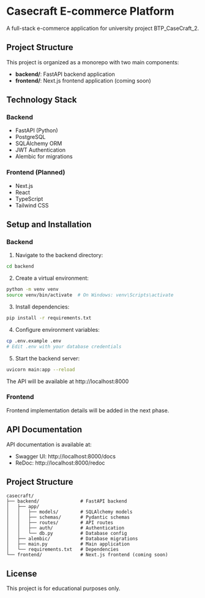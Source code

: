 # Casecraft E-commerce Platform

A full-stack e-commerce application for university project BTP_CaseCraft_2.

## Project Structure

This project is organized as a monorepo with two main components:

- **backend/**: FastAPI backend application
- **frontend/**: Next.js frontend application (coming soon)

## Technology Stack

### Backend
- FastAPI (Python)
- PostgreSQL
- SQLAlchemy ORM
- JWT Authentication
- Alembic for migrations

### Frontend (Planned)
- Next.js
- React
- TypeScript
- Tailwind CSS

## Setup and Installation

### Backend

1. Navigate to the backend directory:
```bash
cd backend
```

2. Create a virtual environment:
```bash
python -m venv venv
source venv/bin/activate  # On Windows: venv\Scripts\activate
```

3. Install dependencies:
```bash
pip install -r requirements.txt
```

4. Configure environment variables:
```bash
cp .env.example .env
# Edit .env with your database credentials
```

5. Start the backend server:
```bash
uvicorn main:app --reload
```

The API will be available at http://localhost:8000

### Frontend

Frontend implementation details will be added in the next phase.

## API Documentation

API documentation is available at:
- Swagger UI: http://localhost:8000/docs
- ReDoc: http://localhost:8000/redoc

## Project Structure

```
casecraft/
├── backend/               # FastAPI backend
│   ├── app/
│   │   ├── models/        # SQLAlchemy models
│   │   ├── schemas/       # Pydantic schemas
│   │   ├── routes/        # API routes
│   │   ├── auth/          # Authentication
│   │   └── db.py          # Database config
│   ├── alembic/           # Database migrations
│   ├── main.py            # Main application
│   └── requirements.txt   # Dependencies
└── frontend/              # Next.js frontend (coming soon)
```

## License

This project is for educational purposes only. 